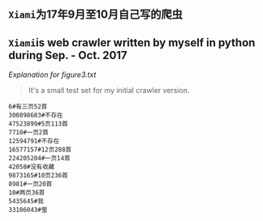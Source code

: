 ## `Xiami`为17年9月至10月自己写的爬虫

## `Xiami`is web crawler written by myself in python during Sep. - Oct. 2017

*Explanation for figure3.txt*

> It's a small test set for my initial crawler version.

```
6#有三页52首
300898683#不存在
47523899#5页113首
7710#一页2首
12594791#不存在
16577157#12页288首
224205284#一页14首
42058#没有收藏
9873165#10页236首
8981#一页20首
10#两页36首
5435645#我
33106043#萤
```

